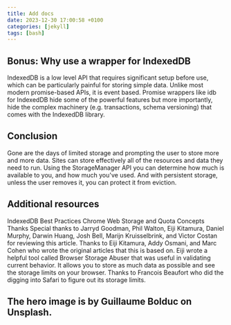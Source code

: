 ```yaml
---
title: Add docs
date: 2023-12-30 17:00:58 +0100
categories: [jekyll]
tags: [bash]
---
```


## Bonus: Why use a wrapper for IndexedDB
IndexedDB is a low level API that requires significant setup before use, which can be particularly painful for storing simple data. Unlike most modern promise-based APIs, it is event based. Promise wrappers like idb for IndexedDB hide some of the powerful features but more importantly, hide the complex machinery (e.g. transactions, schema versioning) that comes with the IndexedDB library.

## Conclusion
Gone are the days of limited storage and prompting the user to store more and more data. Sites can store effectively all of the resources and data they need to run. Using the StorageManager API you can determine how much is available to you, and how much you've used. And with persistent storage, unless the user removes it, you can protect it from eviction.

## Additional resources
IndexedDB Best Practices
Chrome Web Storage and Quota Concepts
Thanks
Special thanks to Jarryd Goodman, Phil Walton, Eiji Kitamura, Daniel Murphy, Darwin Huang, Josh Bell, Marijn Kruisselbrink, and Victor Costan for reviewing this article. Thanks to Eiji Kitamura, Addy Osmani, and Marc Cohen who wrote the original articles that this is based on. Eiji wrote a helpful tool called Browser Storage Abuser that was useful in validating current behavior. It allows you to store as much data as possible and see the storage limits on your browser. Thanks to Francois Beaufort who did the digging into Safari to figure out its storage limits.

## The hero image is by Guillaume Bolduc on Unsplash.
